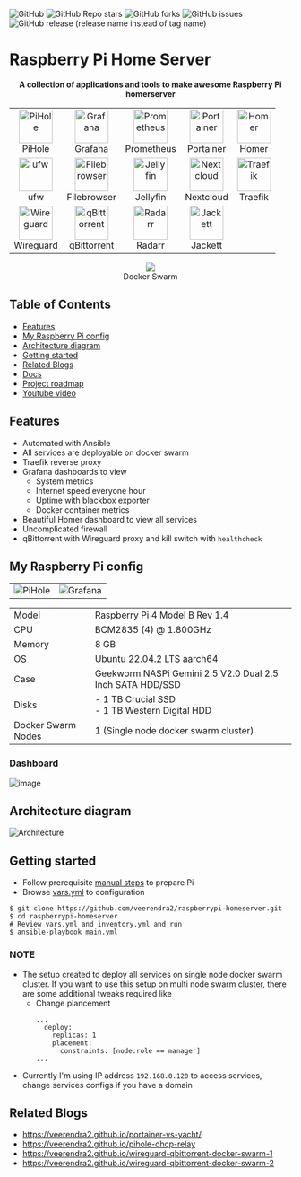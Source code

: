 ![GitHub](https://img.shields.io/github/license/veerendra2/raspberrypi-homeserver)
![GitHub Repo stars](https://img.shields.io/github/stars/veerendra2/raspberrypi-homeserver?style=plastic)
![GitHub forks](https://img.shields.io/github/forks/veerendra2/raspberrypi-homeserver?style=plastic)
![GitHub issues](https://img.shields.io/github/issues/veerendra2/raspberrypi-homeserver?style=plastic)
![GitHub release (release name instead of tag name)](https://img.shields.io/github/v/release/veerendra2/raspberrypi-homeserver?include_prereleases&style=plastic)
# Raspberry Pi Home Server
<p align="center">
<b>A collection of applications and tools to make awesome Raspberry Pi homerserver</b>
</p>

<table align="center">
<tr>
  <td>
    <center>
      <img src="https://user-images.githubusercontent.com/8393701/194064977-eca90693-1ddb-46cf-8a77-91cdf9e4bc69.png" alt="PiHole" width="60"/> <br/>PiHole
    </center>
  </td>
  <td>
    <center>
      <img src="https://user-images.githubusercontent.com/8393701/194064712-9256cf97-b353-46b7-80b6-f0eb40ab7d92.png" alt="Grafana" width="60"/> <br/> Grafana
    </center>
  </td>
  <td>
    <center>
      <img src="https://user-images.githubusercontent.com/8393701/194065021-97ddcecc-bba4-4157-b720-461e7d3735e7.png" alt="Prometheus" width="60"/> <br/> Prometheus
    </center>
  </td>
  <td>
    <center>
      <img src="https://user-images.githubusercontent.com/8393701/194064903-5644c6be-ba19-4192-9a76-35ddc78d8c4b.png" alt="Portainer" width="60"/> <br /> Portainer
    </center>
  </td>
  <td>
    <center>
      <img src="https://user-images.githubusercontent.com/8393701/194067359-05781276-1953-4b6c-a548-c3d292d49389.png" alt="Homer" width="60"/> <br /> Homer
    </center>
  </td>
</tr>
<tr>
  <td>
    <center>
      <img src="https://user-images.githubusercontent.com/8393701/196800928-49cd5781-88b2-40ff-b398-7d335cca24c0.png" alt="ufw" width="60"/> <br /> ufw
    </center>
  </td>
  <td>
    <center>
      <img src="https://user-images.githubusercontent.com/8393701/194383872-f90aab62-ebac-4973-bbb0-766fafd2a8cd.png" alt="Filebrowser" width="60"/> <br /> Filebrowser
    </center>
  </td>
  <td>
    <center>
      <img src="https://user-images.githubusercontent.com/8393701/194766544-2b539ee7-cb51-426f-9174-a98c1f94a044.png" alt="Jellyfin" width="60"/> <br /> Jellyfin
    </center>
  </td>
  <td>
    <center>
      <img src="https://user-images.githubusercontent.com/8393701/195693675-b363b46a-146d-49f0-9182-6fc59b3e281d.png" alt="Nextcloud" width="60"/> <br /> Nextcloud
    </center>
  </td>
  <td>
    <center>
      <img src="https://user-images.githubusercontent.com/8393701/221434420-2277ee82-115d-4ec6-bbe7-d0a010687dda.png" alt="Traefik" width="60"/> <br /> Traefik
    </center>
  </td>
</tr>
<tr>
  <td>
    <center>
      <img src="https://user-images.githubusercontent.com/8393701/226209007-03526f21-c6f6-40e1-bafd-396c87ce570c.png" alt="Wireguard" width="60"/> <br /> Wireguard
    </center>
  </td>
  <td>
    <center>
      <img src="https://user-images.githubusercontent.com/8393701/226446777-1f166dd0-7347-412d-9f53-ede03a5e680d.png" alt="qBittorrent" width="60"/> <br /> qBittorrent
    </center>
  </td>
  <td>
    <center>
      <img src="https://user-images.githubusercontent.com/8393701/227026824-d321bde0-75da-4b7c-a7aa-e8af514bd1f5.svg" alt="Radarr" width="60"/> <br /> Radarr
    </center>
  </td>
  <td>
    <center>
      <img src="https://user-images.githubusercontent.com/8393701/229378978-cf3db371-c705-435b-aaf8-fe224b1bea66.png" alt="Jackett" width="60"/> <br /> Jackett
    </center>
  </td>
</tr>
</table>


<p align="center">
  <img src="https://user-images.githubusercontent.com/8393701/221664828-4531e8b6-491c-44b3-b270-cda18040abba.png" /><br/>Docker Swarm
</p>


## Table of Contents
* [Features](https://github.com/veerendra2/raspberrypi-homeserver#features)
* [My Raspberry Pi config](https://github.com/veerendra2/raspberrypi-homeserver#my-Raspberry-pi-config)
* [Architecture diagram](https://github.com/veerendra2/raspberrypi-homeserver#architecture-diagram)
* [Getting started](https://github.com/veerendra2/raspberrypi-homeserver#getting-started)
* [Related Blogs](https://github.com/veerendra2/raspberrypi-homeserver#related-blogs)
* [Docs](https://github.com/veerendra2/raspberrypi-homeserver/wiki)
* [Project roadmap](https://github.com/veerendra2/raspberrypi-homeserver/projects)
* [Youtube video](https://www.youtube.com/watch?v=lb4s4roM6zY)

## Features
* Automated with Ansible
* All services are deployable on docker swarm
* Traefik reverse proxy
* Grafana dashboards to view
  * System metrics
  * Internet speed everyone hour
  * Uptime with blackbox exporter
  * Docker container metrics
* Beautiful Homer dashboard to view all services
* Uncomplicated firewall
* qBittorrent with Wireguard proxy and kill switch with `healthcheck`

## My Raspberry Pi config
<table align="center">
<tr>
  <td>
    <center>
      <img src="https://user-images.githubusercontent.com/8393701/235317038-70f5f50b-541b-48bb-84e0-a53e63308d00.jpg" alt="PiHole" width=""/>
    </center>
  </td>
  <td>
    <center>
      <img src="https://user-images.githubusercontent.com/8393701/235317036-59dcc390-6f38-49ab-bfbc-4502f291d210.jpg" alt="Grafana" width=""/>
    </center>
  </td>
</tr>
</table>

<table>
<tr>
  <td>Model</td>
  <td>Raspberry Pi 4 Model B Rev 1.4</td>
</tr>
<tr>
  <td>CPU</td>
  <td>BCM2835 (4) @ 1.800GHz</td>
</tr>
<tr>
  <td>Memory</td>
  <td>8 GB</td>
</tr>
<tr>
  <td>OS</td>
  <td>Ubuntu 22.04.2 LTS aarch64</td>
</tr>
<tr>
  <td>Case</td>
  <td>Geekworm NASPi Gemini 2.5 V2.0 Dual 2.5 Inch SATA HDD/SSD</td>
</tr>
<tr>
  <td>Disks</td>
  <td>- 1 TB Crucial SSD<br/>- 1 TB Western Digital HDD</td>
</tr>
<tr>
  <td>Docker Swarm Nodes</td>
  <td>1 (Single node docker swarm cluster)</td>
</tr>
</table>

### Dashboard
![image](https://user-images.githubusercontent.com/8393701/229379261-2bed7cf0-6117-4edd-b391-a31969915c40.png)

## Architecture diagram
![Architecture](https://user-images.githubusercontent.com/8393701/235324714-75620112-a89b-4d10-ab9d-2e44de75d36b.jpg)

## Getting started
* Follow prerequisite [manual steps](https://github.com/veerendra2/raspberrypi-homeserver/wiki/Manual-Steps) to prepare Pi
* Browse [vars.yml](./vars.yml) to configuration
```
$ git clone https://github.com/veerendra2/raspberrypi-homeserver.git
$ cd raspberrypi-homeserver
# Review vars.yml and inventory.yml and run
$ ansible-playbook main.yml
```
### NOTE
* The setup created to deploy all services on single node docker swarm cluster. If you want to use this setup on multi node swarm cluster, there are some additional tweaks required like
  * Change plancement
    ```
    ...
      deploy:
        replicas: 1
        placement:
          constraints: [node.role == manager]
    ...
    ```
* Currently I'm using IP address `192.168.0.120` to access services, change services configs if you have a domain

## Related Blogs
* https://veerendra2.github.io/portainer-vs-yacht/
* https://veerendra2.github.io/pihole-dhcp-relay
* https://veerendra2.github.io/wireguard-qbittorrent-docker-swarm-1
* https://veerendra2.github.io/wireguard-qbittorrent-docker-swarm-2
